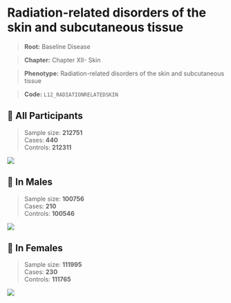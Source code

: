 # Radiation-related disorders of the skin and subcutaneous tissue

> **Root:** Baseline Disease  

> **Chapter:** Chapter XII- Skin  

> **Phenotype:** Radiation-related disorders of the skin and subcutaneous tissue  

> **Code:** `L12_RADIATIONRELATEDSKIN`

## 🧪 All Participants  
> Sample size: **212751**  
> Cases: **440**  
> Controls: **212311**
<img src="/Disease/Figures/ALL/Baseline/L12_RADIATIONRELATEDSKIN.png"/>
<CsvTable src="/public/Disease/Data/ALL/Baseline/LG_L12_RADIATIONRELATEDSKIN.csv" label="🔍 View full results" />

## 👨 In Males  
> Sample size: **100756**  
> Cases: **210**  
> Controls: **100546**
<img src="/Disease/Figures/Male/Baseline/L12_RADIATIONRELATEDSKIN.png"/>
<CsvTable src="/public/Disease/Data/Male/Baseline/LG_L12_RADIATIONRELATEDSKIN.csv" label="🔍 View full results" />

## 👩 In Females  
> Sample size: **111995**  
> Cases: **230**  
> Controls: **111765**
<img src="/Disease/Figures/Female/Baseline/L12_RADIATIONRELATEDSKIN.png"/>
<CsvTable src="/public/Disease/Data/Female/Baseline/LG_L12_RADIATIONRELATEDSKIN.csv" label="🔍 View full results" />
